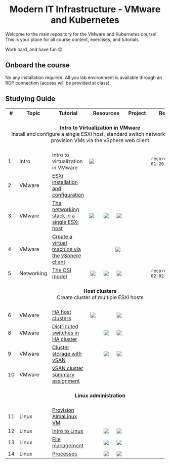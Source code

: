 <div align="center">

# Modern IT Infrastructure - VMware and Kubernetes


</div>

Welcome to the main repository for the VMware and Kubernetes course!
This is your place for all course content, exercises, and tutorials.

Work hard, and have fun 😊


## Onboard the course 

No any installation required. 
All you lab environment is available through an RDP connection (access will be provided at class).


## Studying Guide

<table width="100%">
<tr><th>#</th><th>Topic</th><th>Tutorial</th><th colspan="3">&nbsp;&nbsp;&nbsp;Resources&nbsp;&nbsp;&nbsp;</th><th>Project</th><th>Recording</th></tr>

<tr>
 <td align="center" colspan="8"><br><b>Intro to Virtualization in VMware</b><br>Install and configure a single ESXi host, standard switch network topology, provision VMs via the vSphere web client<br><br></td>
</tr>

<tr>
 <td>1</td>
 <td>Intro</td>
 <td>Intro to virtualization in VMware</td>
 <td><a target="_blank" href="https://exit-zero-academy.github.io/DevOpsTheHardWayAssets/slides/vmware_virtualization_intro.html"><img src="https://exit-zero-academy.github.io/DevOpsTheHardWayAssets/img/slides.png" /></a></td>
 <td></td>
 <td></td>
 <td></td>
 <td><code>recordings/2025-01-26</code></td>
</tr>	

<tr>
 <td>2</td>
 <td>VMware</td>
 <td><a href="tutorials/esxi_intro.md">ESXi installation and configuration</a></td>
 <td></td>
 <td></td>
 <td></td>
 <td></td>
 <td></td>
</tr>

<tr>
 <td>3</td>
 <td>VMware</td>
 <td><a href="tutorials/esxi_networking.md">The networking stack in a single ESXi host</a></td>
 <td><a target="_blank" href="https://exit-zero-academy.github.io/DevOpsTheHardWayAssets/slides/esxi_networking.html"><img src="https://exit-zero-academy.github.io/DevOpsTheHardWayAssets/img/slides.png" /></a></td>
 <td align="center"><a target="_blank" href="https://exit-zero-academy.github.io/DevOpsTheHardWayAssets/multichoice-questions/vmwre_esxi_intro.html"><img src="https://exit-zero-academy.github.io/DevOpsTheHardWayAssets/img/qm.png" /></a></td>
 <td align="center"><a href="tutorials/esxi_networking.md#exercises"><img src="https://exit-zero-academy.github.io/DevOpsTheHardWayAssets/img/pen.png" /></a></td>
 <td></td>
 <td></td>
</tr>

<tr>
 <td>4</td>
 <td>VMware</td>
 <td><a href="tutorials/vsphere_intro.md">Create a virtual machine via the vSphere client</a></td>
 <td></td>
 <td></td>
 <td><a href="tutorials/vsphere_intro.md#exercises"><img src="https://exit-zero-academy.github.io/DevOpsTheHardWayAssets/img/pen.png" /></a></td>
 <td></td>
 <td></td>
</tr>

<tr>
 <td>5</td>
 <td>Networking</td>
 <td><a href="tutorials/networking_OSI_model.md">The OSI model</a></td>
 <td align="center"><a target="_blank" href="https://exit-zero-academy.github.io/DevOpsTheHardWayAssets/slides/vmware_networking_OSI_model.html"><img src="https://exit-zero-academy.github.io/DevOpsTheHardWayAssets/img/slides.png" /></a></td>
 <td align="center"><a target="_blank" href="https://exit-zero-academy.github.io/DevOpsTheHardWayAssets/multichoice-questions/networking_OSI_model.html"><img src="https://exit-zero-academy.github.io/DevOpsTheHardWayAssets/img/qm.png" /></a></td>
 <td align="center"><a href="tutorials/networking_OSI_model.md#exercises"><img src="https://exit-zero-academy.github.io/DevOpsTheHardWayAssets/img/pen.png" /></a></td>
 <td align="center"></td>
 <td><code>recordings/2025-02-02</code></td>
</tr>

<tr>
 <td align="center" colspan="8"><br><b>Host clusters</b><br>Create cluster of multiple ESXi hosts<br><br></td>
</tr>


<tr>
 <td>6</td>
 <td>VMware</td>
 <td><a href="tutorials/vsphere_ha_clusters.md">HA host clusters</a></td>
 <td align="center"><a target="_blank" href="https://exit-zero-academy.github.io/DevOpsTheHardWayAssets/slides/vmware_ha_cluster.html"><img src="https://exit-zero-academy.github.io/DevOpsTheHardWayAssets/img/slides.png" /></a></td>
 <td></td>
 <td align="center"><a href="tutorials/vsphere_ha_clusters.md#exercises"><img src="https://exit-zero-academy.github.io/DevOpsTheHardWayAssets/img/pen.png" /></a></td>
 <td></td>
 <td></td>
</tr>

<tr>
 <td>8</td>
 <td>VMware</td>
 <td><a href="tutorials/vcenter_networking.md">Distributed switches in HA cluster</a></td>
 <td></td>
 <td align="center"><a target="_blank" href="https://exit-zero-academy.github.io/DevOpsTheHardWayAssets/multichoice-questions/vmware_cluster_networking.html"><img src="https://exit-zero-academy.github.io/DevOpsTheHardWayAssets/img/qm.png" /></a></td>
 <td align="center"><a href="tutorials/vcenter_networking.md#exercises"><img src="https://exit-zero-academy.github.io/DevOpsTheHardWayAssets/img/pen.png" /></a></td>
 <td></td>
 <td></td>
</tr>

<tr>
 <td>9</td>
 <td>VMware</td>
 <td><a href="tutorials/vcenter_storage.md">Cluster storage with vSAN</a></td>
 <td></td>
 <td align="center"><a target="_blank" href="https://exit-zero-academy.github.io/DevOpsTheHardWayAssets/multichoice-questions/vmware_cluster_vsan.html"><img src="https://exit-zero-academy.github.io/DevOpsTheHardWayAssets/img/qm.png" /></a></td>
 <td align="center"><a href="tutorials/vcenter_storage.md#exercises"><img src="https://exit-zero-academy.github.io/DevOpsTheHardWayAssets/img/pen.png" /></a></td>
 <td></td>
 <td></td>
</tr>

<tr>
 <td>10</td>
 <td>VMware</td>
 <td><a href="tutorials/vsan_cluster_summary_assignment.md">vSAN cluster summary assignment</a></td>
 <td></td>
 <td></td>
 <td></td>
 <td></td>
 <td></td>
</tr>

<tr>
 <td align="center" colspan="8"><br><b>Linux administration</b><br><br></td>
</tr>

<tr>
 <td>11</td>
 <td>Linux</td>
 <td><a href="tutorials/provision_alma.md">Provision AlmaLinux VM</a></td>
 <td align="center"></td>
 <td align="center"></td>
 <td align="center"></td>
 <td align="center"></td>
 <td></td>
</tr>

<tr>
 <td>12</td>
 <td>Linux</td>
 <td><a href="tutorials/linux_intro.md">Intro to Linux</a></td>
 <td align="center"></td>
 <td align="center"><a target="_blank" href="https://exit-zero-academy.github.io/DevOpsTheHardWayAssets/multichoice-questions/vmware_linux_intro.html"><img src="https://exit-zero-academy.github.io/DevOpsTheHardWayAssets/img/qm.png" /></a></td>
 <td align="center"><a href="tutorials/linux_intro.md#exercises"><img src="https://exit-zero-academy.github.io/DevOpsTheHardWayAssets/img/pen.png" /></a></td>
 <td align="center"></td>
 <td></td>
</tr>

<tr>
 <td>13</td>
 <td>Linux</td>
 <td><a href="tutorials/linux_file_management.md">File management</a></td>
 <td align="center"></td>
 <td align="center"><a target="_blank" href="https://exit-zero-academy.github.io/DevOpsTheHardWayAssets/multichoice-questions/vmware_linux_file_management.html"><img src="https://exit-zero-academy.github.io/DevOpsTheHardWayAssets/img/qm.png" /></a></td>
 <td align="center"><a href="tutorials/linux_intro.md#exercises"><img src="https://exit-zero-academy.github.io/DevOpsTheHardWayAssets/img/pen.png" /></a></td>
 <td align="center"></td>
 <td></td>
</tr>


<tr>
 <td>14</td>
 <td>Linux</td>
 <td><a href="tutorials/linux_processes.md">Processes</a></td>
 <td align="center"></td>
 <td align="center"><a target="_blank" href="https://exit-zero-academy.github.io/DevOpsTheHardWayAssets/multichoice-questions/vmware_linux_processes.html"><img src="https://exit-zero-academy.github.io/DevOpsTheHardWayAssets/img/qm.png" /></a></td>
 <td align="center"><a href="tutorials/linux_processes.md#exercises"><img src="https://exit-zero-academy.github.io/DevOpsTheHardWayAssets/img/pen.png" /></a></td>
 <td align="center"></td>
 <td></td>
</tr>




</table>
